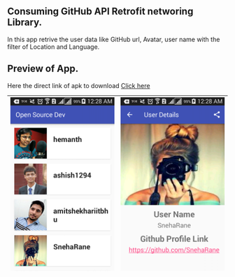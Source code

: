 ## Consuming GitHub API Retrofit networing Library.

 In this app retrive the user data like GitHub url, Avatar, user name with the filter of Location and Language. 


## Preview of App.

Here the direct link of apk to download  [Click here](https://github.com/jsroyal/OpenSourceUser/releases/download/v1.0/app-debug.apk)

| ![](img/1.png) | ![](img/2.png) |
|----------------|----------------|
